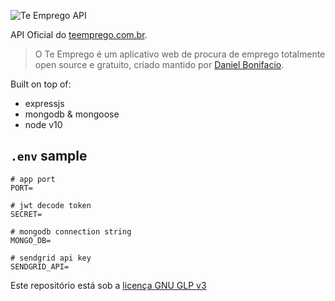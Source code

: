 ![Te Emprego API](https://i.imgur.com/WLg3n6g.png)

API Oficial do [teemprego.com.br](https://teemprego.com.br).

> O Te Emprego é um aplicativo web de procura de emprego totalmente open source e gratuito, criado mantido por [Daniel Bonifacio](https://github.com/danielbonifacio).

Built on top of:

- expressjs
- mongodb & mongoose
- node v10

## `.env` sample
``` env
# app port
PORT=

# jwt decode token
SECRET=

# mongodb connection string
MONGO_DB=

# sendgrid api key
SENDGRID_API=
```

Este repositório está sob a [licença GNU GLP v3](https://www.gnu.org/licenses/gpl-3.0.pt-br.html)
